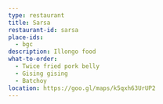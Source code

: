 ```yaml
---
type: restaurant
title: Sarsa 
restaurant-id: sarsa
place-ids:
  - bgc 
description: Illongo food
what-to-order:
  - Twice fried pork belly
  - Gising gising
  - Batchoy
location: https://goo.gl/maps/k5qxh63UrUP2
---
```

